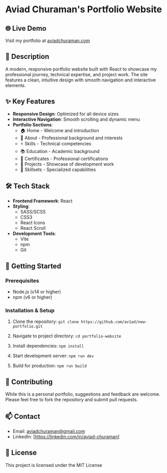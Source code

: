 # Aviad Churaman's Portfolio Website

## 🌐 Live Demo
Visit my portfolio at [aviadchuraman.com](https://aviadchuraman.com)

## 📝 Description
A modern, responsive portfolio website built with React to showcase my professional journey, technical expertise, and project work. The site features a clean, intuitive design with smooth navigation and interactive elements.

## ✨ Key Features

- **Responsive Design**: Optimized for all device sizes
- **Interactive Navigation**: Smooth scrolling and dynamic menu
- **Portfolio Sections**:
  - 🏠 Home - Welcome and introduction
  - 👤 About - Professional background and interests
  - ⚡ Skills - Technical competencies
  - 📚 Education - Academic background
  - 🏅 Certificates - Professional certifications
  - 💼 Projects - Showcase of development work
  - 🎯 Skillsets - Specialized capabilities

## 🛠️ Tech Stack

- **Frontend Framework**: React
- **Styling**: 
  - SASS/SCSS
  - CSS3
  - React Icons
  - React Scroll
- **Development Tools**:
  - Vite
  - npm
  - Git

## 🚀 Getting Started

### Prerequisites
- Node.js (v14 or higher)
- npm (v6 or higher)

### Installation & Setup

1. Clone the repository:
`git clone https://github.com/av1ad/new-portfolio.git`

2. Navigate to project directory:
`cd portfolio-website`

3. Install dependencies:
`npm install`

4. Start development server:
`npm run dev`

5. Build for production:
`npm run build`

## 🤝 Contributing
While this is a personal portfolio, suggestions and feedback are welcome. Please feel free to fork the repository and submit pull requests.

## 📫 Contact
- Email: aviadchuraman@gmail.com
- LinkedIn: [https://linkedin.com/in/aviad-churaman]

## 📄 License
This project is licensed under the MIT License
